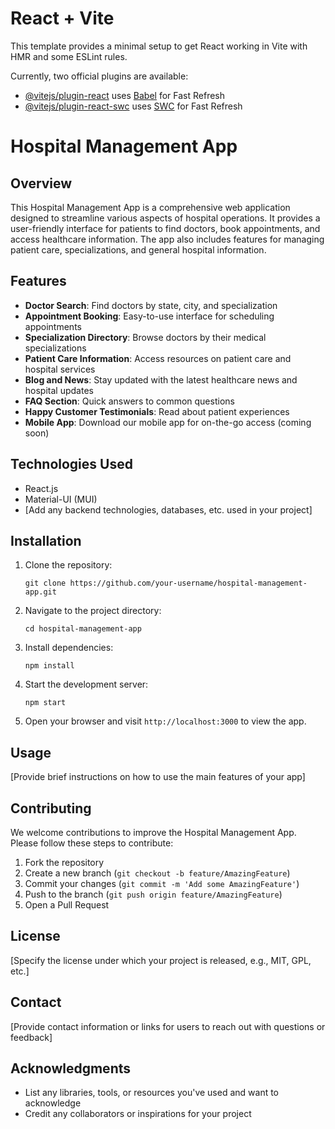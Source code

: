 # React + Vite

This template provides a minimal setup to get React working in Vite with HMR and some ESLint rules.

Currently, two official plugins are available:

- [@vitejs/plugin-react](https://github.com/vitejs/vite-plugin-react/blob/main/packages/plugin-react/README.md) uses [Babel](https://babeljs.io/) for Fast Refresh
- [@vitejs/plugin-react-swc](https://github.com/vitejs/vite-plugin-react-swc) uses [SWC](https://swc.rs/) for Fast Refresh

# Hospital Management App

## Overview

This Hospital Management App is a comprehensive web application designed to streamline various aspects of hospital operations. It provides a user-friendly interface for patients to find doctors, book appointments, and access healthcare information. The app also includes features for managing patient care, specializations, and general hospital information.

## Features

- **Doctor Search**: Find doctors by state, city, and specialization
- **Appointment Booking**: Easy-to-use interface for scheduling appointments
- **Specialization Directory**: Browse doctors by their medical specializations
- **Patient Care Information**: Access resources on patient care and hospital services
- **Blog and News**: Stay updated with the latest healthcare news and hospital updates
- **FAQ Section**: Quick answers to common questions
- **Happy Customer Testimonials**: Read about patient experiences
- **Mobile App**: Download our mobile app for on-the-go access (coming soon)

## Technologies Used

- React.js
- Material-UI (MUI)
- [Add any backend technologies, databases, etc. used in your project]

## Installation

1. Clone the repository:

   ```
   git clone https://github.com/your-username/hospital-management-app.git
   ```

2. Navigate to the project directory:

   ```
   cd hospital-management-app
   ```

3. Install dependencies:

   ```
   npm install
   ```

4. Start the development server:

   ```
   npm start
   ```

5. Open your browser and visit `http://localhost:3000` to view the app.

## Usage

[Provide brief instructions on how to use the main features of your app]

## Contributing

We welcome contributions to improve the Hospital Management App. Please follow these steps to contribute:

1. Fork the repository
2. Create a new branch (`git checkout -b feature/AmazingFeature`)
3. Commit your changes (`git commit -m 'Add some AmazingFeature'`)
4. Push to the branch (`git push origin feature/AmazingFeature`)
5. Open a Pull Request

## License

[Specify the license under which your project is released, e.g., MIT, GPL, etc.]

## Contact

[Provide contact information or links for users to reach out with questions or feedback]

## Acknowledgments

- List any libraries, tools, or resources you've used and want to acknowledge
- Credit any collaborators or inspirations for your project
